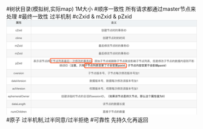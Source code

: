 #树状目录(模拟树,实际map)
1M大小
#顺序一致性
所有请求都通过master节点来处理
#最终一致性
过半机制
#cZxid & mZxid & pZxid
![](.z_03_分布式_服务注册中心_02_zookeeper_01_重要概念_session_顺序一致性_zxid_最终一致性_原子性_可靠性_心跳_images/d30cb4d2.png)
#原子
过半机制,过半同意/过半拒绝
#可靠性
先持久化再返回

